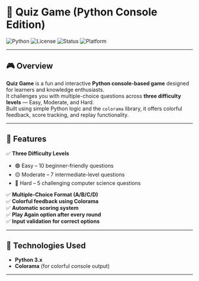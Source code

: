 # 🧠 Quiz Game (Python Console Edition)

![Python](https://img.shields.io/badge/Python-3.x-blue?logo=python)
![License](https://img.shields.io/badge/License-MIT-green)
![Status](https://img.shields.io/badge/Status-Active-success)
![Platform](https://img.shields.io/badge/Platform-Terminal-lightgrey)

---

## 🎮 Overview

**Quiz Game** is a fun and interactive **Python console-based game** designed for learners and knowledge enthusiasts.  
It challenges you with multiple-choice questions across **three difficulty levels** — Easy, Moderate, and Hard.  
Built using simple Python logic and the `colorama` library, it offers colorful feedback, score tracking, and replay functionality.

---

## 🚀 Features

✅ **Three Difficulty Levels**
- 🟢 Easy – 10 beginner-friendly questions  
- 🟡 Moderate – 7 intermediate-level questions  
- 🔴 Hard – 5 challenging computer science questions  

✅ **Multiple-Choice Format (A/B/C/D)**  
✅ **Colorful feedback using Colorama**  
✅ **Automatic scoring system**  
✅ **Play Again option after every round**  
✅ **Input validation for correct options**  

---

## 🧩 Technologies Used

- **Python 3.x**
- **Colorama** (for colorful console output)

---
